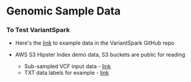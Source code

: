 # Genomic Sample Data

### To Test VariantSpark

- Here's the [link](https://github.com/aehrc/VariantSpark/tree/master/data) to example data in the VariantSpark GitHub repo

- AWS S3 Hipster Index demo data, S3 buckets are public for reading
    - Sub-sampled VCF input data - [link](https://s3-us-west-1.amazonaws.com/variant-spark-pub/datasets/hipsterIndex/hipster.vcf.bz2)
    - TXT data labels for example - [link](https://s3-us-west-1.amazonaws.com/variant-spark-pub/datasets/hipsterIndex/hipster_labels.txt)

